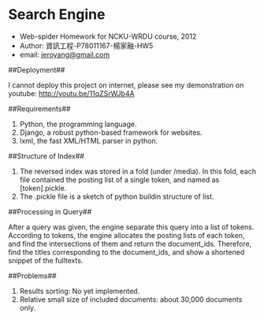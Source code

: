 Search Engine
=============

* Web-spider Homework for NCKU-WRDU course, 2012
* Author: 資訊工程-P78011167-楊家融-HW5
* email: jeroyang@gmail.com

##Deployment##

I cannot deploy this project on internet, please see my demonstration on youtube: http://youtu.be/11qZSrWJb4A

##Requirements##

1. Python, the programming language.
2. Django, a robust python-based framework for websites.
3. lxml, the fast XML/HTML parser in python.

##Structure of Index##

1. The reversed index was stored in a fold (under /media). In this fold, each file contained the posting list of a single token, and named as [token].pickle.
2. The .pickle file is a sketch of python buildin structure of list.

##Processing in Query##

After a query was given, the engine separate this query into a list of tokens. According to tokens, the engine allocates the posting lists of each token, and find the intersections of them and return the document_ids. Therefore, find the titles corresponding to the document_ids, and show a shortened snippet of the fulltexts. 

##Problems##

1. Results sorting: No yet implemented.
2. Relative small size of included documents: about 30,000 documents only. 
